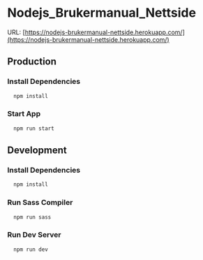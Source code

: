 # Nodejs_Brukermanual_Nettside

URL: [https://nodejs-brukermanual-nettside.herokuapp.com/](https://nodejs-brukermanual-nettside.herokuapp.com/)

## Production

### Install Dependencies
```bash
  npm install
```

### Start App
```bash
  npm run start
```

## Development

### Install Dependencies
```bash
  npm install
```

### Run Sass Compiler
```bash
  npm run sass
```

### Run Dev Server
```bash
  npm run dev
```
